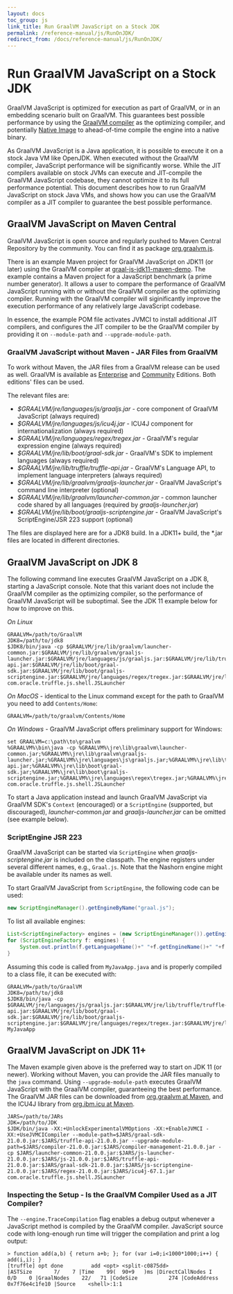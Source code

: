 ```yaml
---
layout: docs
toc_group: js
link_title: Run GraalVM JavaScript on a Stock JDK
permalink: /reference-manual/js/RunOnJDK/
redirect_from: /docs/reference-manual/js/RunOnJDK/
---
```

# Run GraalVM JavaScript on a Stock JDK

GraalVM JavaScript is optimized for execution as part of GraalVM, or in an embedding scenario built on GraalVM.
This guarantees best possible performance by using the [GraalVM compiler](https://github.com/oracle/graal) as the optimizing compiler, and potentially [Native Image](https://www.graalvm.org/reference-manual/native-image/) to ahead-of-time compile the engine into a native binary.

As GraalVM JavaScript is a Java application, it is possible to execute it on a stock Java VM like OpenJDK.
When executed without the GraalVM compiler, JavaScript performance will be significantly worse.
While the JIT compilers available on stock JVMs can execute and JIT-compile the GraalVM JavaScript codebase, they cannot optimize it to its full performance potential.
This document describes how to run GraalVM JavaScript on stock Java VMs, and shows how you can use the GraalVM compiler as a JIT compiler to guarantee the best possible performance.

## GraalVM JavaScript on Maven Central
GraalVM JavaScript is open source and regularly pushed to Maven Central Repository by the community.
You can find it as package [org.graalvm.js](https://mvnrepository.com/artifact/org.graalvm.js/js).

There is an example Maven project for GraalVM JavaScript on JDK11 (or later) using the GraalVM compiler at [graal-js-jdk11-maven-demo](https://github.com/graalvm/graal-js-jdk11-maven-demo).
The example contains a Maven project for a JavaScript benchmark (a prime number generator).
It allows a user to compare the performance of GraalVM JavaScript running with or without the GraalVM compiler as the optimizing compiler.
Running with the GraalVM compiler will siginificantly improve the execution performance of any relatively large JavaScript codebase.

In essence, the example POM file activates JVMCI to install additional JIT compilers, and configures the JIT compiler to be the GraalVM compiler by providing it on `--module-path` and `--upgrade-module-path`.

### GraalVM JavaScript without Maven - JAR Files from GraalVM
To work without Maven, the JAR files from a GraalVM release can be used as well.
GraalVM is available as [Enterprise](https://www.oracle.com/downloads/graalvm-downloads.html) and [Community](https://github.com/oracle/graal/releases) Editions.
Both editions' files can be used.

The relevant files are:
* _$GRAALVM/jre/languages/js/graaljs.jar_ - core component of GraalVM JavaScript (always required)
* _$GRAALVM/jre/languages/js/icu4j.jar_ - ICU4J component for internationalization (always required)
* _$GRAALVM/jre/languages/regex/tregex.jar_ - GraalVM's regular expression engine (always required)
* _$GRAALVM/jre/lib/boot/graal-sdk.jar_ - GraalVM's SDK to implement languages (always required)
* _$GRAALVM/jre/lib/truffle/truffle-api.jar_ - GraalVM's Language API, to implement language interpreters (always required)
* _$GRAALVM/jre/lib/graalvm/graaljs-launcher.jar_ - GraalVM JavaScript's command line interpreter (optional)
* _$GRAALVM/jre/lib/graalvm/launcher-common.jar_ - common launcher code shared by all languages (required by _graaljs-launcher.jar_)
* _$GRAALVM/jre/lib/boot/graaljs-scriptengine.jar_ - GraalVM JavaScript's ScriptEngine/JSR 223 support (optional)

The files are displayed here are for a JDK8 build.
In a JDK11+ build, the *.jar files are located in different directories.

## GraalVM JavaScript on JDK 8

The following command line executes GraalVM JavaScript on a JDK 8, starting a JavaScript console.
Note that this variant does not include the GraalVM compiler as the optimizing compiler, so the performance of GraalVM JavaScript will be suboptimal.
See the JDK 11 example below for how to improve on this.

*On Linux*
```shell
GRAALVM=/path/to/GraalVM
JDK8=/path/to/jdk8
$JDK8/bin/java -cp $GRAALVM/jre/lib/graalvm/launcher-common.jar:$GRAALVM/jre/lib/graalvm/graaljs-launcher.jar:$GRAALVM/jre/languages/js/graaljs.jar:$GRAALVM/jre/lib/truffle/truffle-api.jar:$GRAALVM/jre/lib/boot/graal-sdk.jar:$GRAALVM/jre/lib/boot/graaljs-scriptengine.jar:$GRAALVM/jre/languages/regex/tregex.jar:$GRAALVM/jre/languages/js/icu4j.jar com.oracle.truffle.js.shell.JSLauncher
```

*On MacOS* - identical to the Linux command except for the path to GraalVM you need to add `Contents/Home`:
```shell
GRAALVM=/path/to/graalvm/Contents/Home
```

*On Windows* - GraalVM JavaScript offers preliminary support for Windows:
```shell
set GRAALVM=c:\path\to\graalvm
%GRAALVM%\bin\java -cp %GRAALVM%\jre\lib\graalvm\launcher-common.jar;%GRAALVM%\jre\lib\graalvm\graaljs-launcher.jar;%GRAALVM%\jre\languages\js\graaljs.jar;%GRAALVM%\jre\lib\truffle\truffle-api.jar;%GRAALVM%\jre\lib\boot\graal-sdk.jar;%GRAALVM%\jre\lib\boot\graaljs-scriptengine.jar;%GRAALVM%\jre\languages\regex\tregex.jar;%GRAALVM%\jre\languages\js\icu4j.jar com.oracle.truffle.js.shell.JSLauncher
```

To start a Java application instead and launch GraalVM JavaScript via GraalVM SDK's `Context` (encouraged) or a `ScriptEngine` (supported, but discouraged), _launcher-common.jar_ and  _graaljs-launcher.jar_ can be omitted (see example below).

### ScriptEngine JSR 223
GraalVM JavaScript can be started via `ScriptEngine` when _graaljs-scriptengine.jar_ is included on the classpath.
The engine registers under several different names, e.g., `Graal.js`.
Note that the Nashorn engine might be available under its names as well.

To start GraalVM JavaScript from `ScriptEngine`, the following code can be used:

```java
new ScriptEngineManager().getEngineByName("graal.js");
```

To list all available engines:

```java
List<ScriptEngineFactory> engines = (new ScriptEngineManager()).getEngineFactories();
for (ScriptEngineFactory f: engines) {
    System.out.println(f.getLanguageName()+" "+f.getEngineName()+" "+f.getNames().toString());
}
```

Assuming this code is called from `MyJavaApp.java` and is properly compiled to a class file, it can be executed with:

```shell
GRAALVM=/path/to/GraalVM
JDK8=/path/to/jdk8
$JDK8/bin/java -cp $GRAALVM/jre/languages/js/graaljs.jar:$GRAALVM/jre/lib/truffle/truffle-api.jar:$GRAALVM/jre/lib/boot/graal-sdk.jar:$GRAALVM/jre/lib/boot/graaljs-scriptengine.jar:$GRAALVM/jre/languages/regex/tregex.jar:$GRAALVM/jre/languages/js/icu4j.jar:. MyJavaApp
```

## GraalVM JavaScript on JDK 11+
The Maven example given above is the preferred way to start on JDK 11 (or newer).
Working without Maven, you can provide the JAR files manually to the `java` command.
Using `--upgrade-module-path` executes GraalVM JavaScript with the GraalVM compiler, guaranteeing the best performance.
The GraalVM JAR files can be downloaded from [org.graalvm at Maven](https://mvnrepository.com/artifact/org.graalvm), and the ICU4J library from [org.ibm.icu at Maven](https://mvnrepository.com/artifact/com.ibm.icu/icu4j).

```shell
JARS=/path/to/JARs
JDK=/path/to/JDK
$JDK/bin/java -XX:+UnlockExperimentalVMOptions -XX:+EnableJVMCI -XX:+UseJVMCICompiler --module-path=$JARS/graal-sdk-21.0.0.jar:$JARS/truffle-api-21.0.0.jar --upgrade-module-path=$JARS/compiler-21.0.0.jar:$JARS/compiler-management-21.0.0.jar -cp $JARS/launcher-common-21.0.0.jar:$JARS/js-launcher-21.0.0.jar:$JARS/js-21.0.0.jar:$JARS/truffle-api-21.0.0.jar:$JARS/graal-sdk-21.0.0.jar:$JARS/js-scriptengine-21.0.0.jar:$JARS/regex-21.0.0.jar:$JARS/icu4j-67.1.jar com.oracle.truffle.js.shell.JSLauncher
```

### Inspecting the Setup - Is the GraalVM Compiler Used as a JIT Compiler?
The `--engine.TraceCompilation` flag enables a debug output whenever a JavaScript method is compiled by the GraalVM compiler.
JavaScript source code with long-enough run time will trigger the compilation and print a log output:

```shell
> function add(a,b) { return a+b; }; for (var i=0;i<1000*1000;i++) { add(i,i); }
[truffle] opt done         add <opt> <split-c0875dd>                                   |ASTSize       7/    7 |Time    99(  90+9   )ms |DirectCallNodes I    0/D    0 |GraalNodes    22/   71 |CodeSize          274 |CodeAddress 0x7f76e4c1fe10 |Source    <shell>:1:1
```

